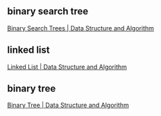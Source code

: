 ## binary search tree

[Binary Search Trees | Data Structure and Algorithm](http://algorithm.yuanbin.me/basics_data_structure/binary_search_trees.html)

## linked list

[Linked List | Data Structure and Algorithm](http://algorithm.yuanbin.me/basics_data_structure/linked_list.html)

## binary tree

[Binary Tree | Data Structure and Algorithm](http://algorithm.yuanbin.me/basics_data_structure/binary_tree.html)
